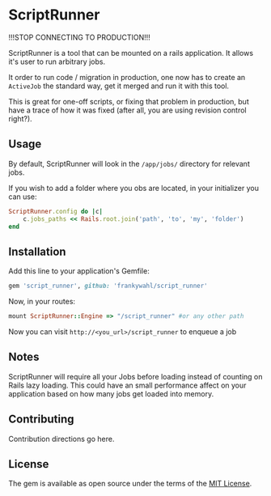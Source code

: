 # ScriptRunner

!!!STOP CONNECTING TO PRODUCTION!!!

ScriptRunner is a tool that can be mounted on a rails application. It allows it's user to run arbitrary jobs.

It order to run code / migration in production, one now has to create an `ActiveJob` the standard way, get it merged and run it with this tool.

This is great for one-off scripts, or fixing that problem in production, but have a trace of how it was fixed (after all, you are using revision control right?).

## Usage

By default, ScriptRunner will look in the `/app/jobs/` directory for relevant jobs.

If you wish to add a folder where you obs are located, in your initializer you can use:

```ruby
ScriptRunner.config do |c|
	c.jobs_paths << Rails.root.join('path', 'to', 'my', 'folder')
end
```

## Installation
Add this line to your application's Gemfile:

```ruby
gem 'script_runner', github: 'frankywahl/script_runner'
```

Now, in your routes:

```ruby
mount ScriptRunner::Engine => "/script_runner" #or any other path
```

Now you can visit `http://<you_url>/script_runner` to enqueue a job

## Notes
ScriptRunner will require all your Jobs before loading instead of counting on Rails lazy loading. This could have an small performance affect on your application based on how many jobs get loaded into memory.

## Contributing
Contribution directions go here.

## License
The gem is available as open source under the terms of the [MIT License](http://opensource.org/licenses/MIT).
